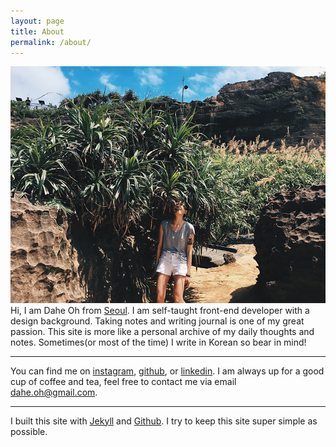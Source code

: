 ```yaml
---
layout: page
title: About
permalink: /about/
---
```


![ohda in the bushes](/images/me.jpg)
Hi, I am Dahe Oh from [Seoul](https://goo.gl/maps/XHPqFJ4B4Dy). I am self-taught front-end developer with a design background. Taking notes and writing journal is one of my great passion. This site is more like a personal archive of my daily thoughts and notes. Sometimes(or most of the time) I write in Korean so bear in mind!

---

You can find me on [instagram](https://instagram.com/ohdayoda), [github](https://github.com/yogicat), or [linkedin](https://linkedin.com/in/dahe-oh-019b02151/). I am always up for a good cup of coffee and tea, feel free to contact me via email <dahe.oh@gmail.com>.

---

I built this site with [Jekyll](https://jekyllrb.com/) and [Github](https://githu.io). I try to keep this site super simple as possible.
